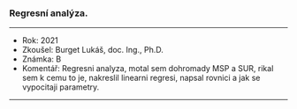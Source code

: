 ### Regresní analýza.

----------------------------------------

- Rok: 2021
- Zkoušel: Burget Lukáš, doc. Ing., Ph.D.
- Známka: B
- Komentář: Regresni analyza, motal sem dohromady MSP a SUR, rikal sem k cemu to je, nakreslil linearni regresi, napsal rovnici a jak se vypocitaji parametry.

----------------------------------------
